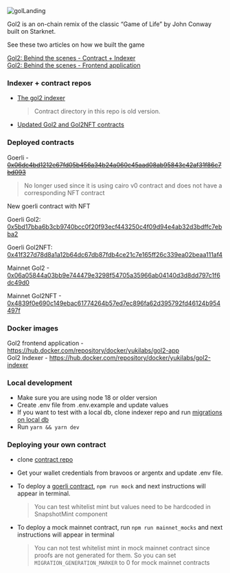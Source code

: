 \
\
![golLanding](https://user-images.githubusercontent.com/5764504/171171394-5f7b5753-6f48-4b5f-96a1-c03d6fb9e222.svg)

Gol2 is an on-chain remix of the classic “Game of Life” by John Conway built on Starknet.

See these two articles on how we built the game

[Gol2: Behind the scenes - Contract + Indexer ](https://medium.com/@r.walsh.21/gol2-behind-the-scenes-pt1-a38e280f63cf) <br>
[Gol2: Behind the scenes - Frontend application](https://medium.com/@r.walsh.21/gol2-behind-the-scenes-pt1-a38e280f63cf)

### Indexer + contract repos

- [The gol2 indexer](https://github.com/yuki-wtf/GoL2-Contract/indexer)
  > Contract directory in this repo is old version.
- [Updated Gol2 and Gol2NFT contracts](https://github.com/0xDegenDeveloper/gol2)

### Deployed contracts

Goerli - ~~[0x06dc4bd1212e67fd05b456a34b24a060c45aad08ab95843c42af31f86c7bd093](https://goerli.voyager.online/contract/0x06dc4bd1212e67fd05b456a34b24a060c45aad08ab95843c42af31f86c7bd093)~~ <br>

> No longer used since it is using cairo v0 contract and does not have a corresponding NFT contract

New goerli contract with NFT

Goerli Gol2: [0x5bd17bba6b3cb9740bcc0f20f93ecf443250c4f09d94e4ab32d3bdffc7ebba2](https://goerli.voyager.online/contract/0x5bd17bba6b3cb9740bcc0f20f93ecf443250c4f09d94e4ab32d3bdffc7ebba2)

Goerli Gol2NFT: [0x41f327d78d8a1a12b64dc67db87fdb4ce21c7e165ff26c339ea02beaa111af4](https://goerli.voyager.online/contract/0x41f327d78d8a1a12b64dc67db87fdb4ce21c7e165ff26c339ea02beaa111af4)

Mainnet Gol2 - [0x06a05844a03bb9e744479e3298f54705a35966ab04140d3d8dd797c1f6dc49d0](https://goerli.voyager.online/contract/0x06a05844a03bb9e744479e3298f54705a35966ab04140d3d8dd797c1f6dc49d0) <br>

Mainnet Gol2NFT - [0x4839f0e690c149ebac61774264b57ed7ec896fa62d395792fd46124b954497f ](https://goerli.voyager.online/contract/0x4839f0e690c149ebac61774264b57ed7ec896fa62d395792fd46124b954497f) <br>

### Docker images

Gol2 frontend application - [https://hub.docker.com/repository/docker/yukilabs/gol2-app
](https://hub.docker.com/repository/docker/yukilabs/gol2-app)<br>
Gol2 Indexer - [https://hub.docker.com/repository/docker/yukilabs/gol2-indexer
](https://hub.docker.com/repository/docker/yukilabs/gol2-indexer)

### Local development

- Make sure you are using node 18 or older version
- Create .env file from .env.example and update values
- If you want to test with a local db, clone indexer repo and run [migrations on local db](https://github.com/yuki-wtf/GoL2-Contract/blob/update-docs/indexer/README.md#local-db-set-up)
- Run `yarn && yarn dev`

### Deploying your own contract

- clone [contract repo](https://github.com/0xDegenDeveloper/gol2/)
- Get your wallet credentials from bravoos or argentx and update .env file.
- To deploy a [goerli contract](https://github.com/0xDegenDeveloper/gol2/blob/main/migration/README.md#goerli), `npm run mock` and next instructions will appear in terminal.

  > You can test whitelist mint but values need to be hardcoded in SnapshotMint component

- To deploy a mock mainnet contract, run `npm run mainnet_mocks` and next instructions will appear in terminal

  > You can not test whitelist mint in mock mainnet contract since proofs are not generated for them. So you can set `MIGRATION_GENERATION_MARKER` to 0 for mock mainnet contracts
